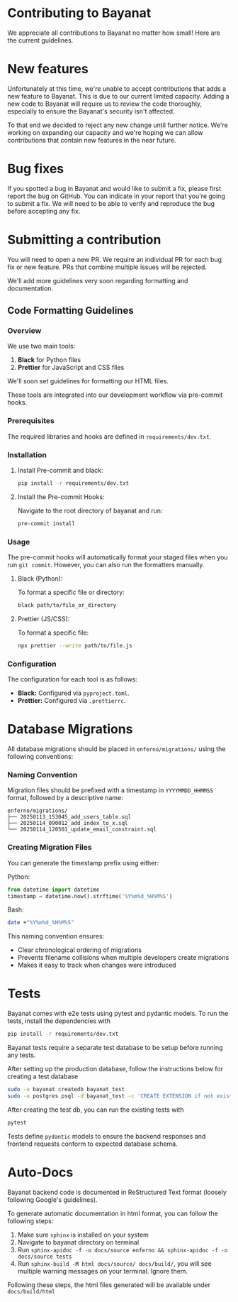 Contributing to Bayanat
=======================

We appreciate all contributions to Bayanat no matter how small! Here are the current guidelines.

# New features

Unfortunately at this time, we're unable to accept contributions that adds a new feature to Bayanat. This is due to our current limited capacity. Adding a new code to Bayanat will require us to review the code thoroughly, especially to ensure the Bayanat's security isn't affected.

To that end we decided to reject any new change until further notice. We're working on expanding our capacity and we're hoping we can allow contributions that contain new features in the near future.

# Bug fixes

If you spotted a bug in Bayanat and would like to submit a fix, please first report the bug on GitHub. You can indicate in your report that you're going to submit a fix. We will need to be able to verify and reproduce the bug before accepting any fix.

# Submitting a contribution

You will need to open a new PR. We require an individual PR for each bug fix or new feature. PRs that combine multiple issues will be rejected. 

We'll add more guidelines very soon regarding formatting and documentation.

## Code Formatting Guidelines

### Overview

We use two main tools:

1. **Black** for Python files
2. **Prettier** for JavaScript and CSS files

We'll soon set guidelines for formatting our HTML files.

These tools are integrated into our development workflow via pre-commit hooks.

### Prerequisites

The required libraries and hooks are defined in `requirements/dev.txt`.


### Installation

1. Install Pre-commit and black:

   ```bash
   pip install -r requirements/dev.txt
   ```

2. Install the Pre-commit Hooks:

   Navigate to the root directory of bayanat and run:
   ```bash
   pre-commit install
   ```

### Usage

The pre-commit hooks will automatically format your staged files when you run `git commit`. However, you can also run the formatters manually.

1. Black (Python):

   To format a specific file or directory:
   ```bash
   black path/to/file_or_directory
   ```

2. Prettier (JS/CSS):

   To format a specific file:
   ```bash
   npx prettier --write path/to/file.js
   ```

### Configuration

The configuration for each tool is as follows:

- **Black:** Configured via `pyproject.toml`.
- **Prettier:** Configured via `.prettierrc`.

# Database Migrations

All database migrations should be placed in `enferno/migrations/` using the following conventions:

### Naming Convention

Migration files should be prefixed with a timestamp in `YYYYMMDD_HHMMSS` format, followed by a descriptive name:

```
enferno/migrations/
├── 20250113_153045_add_users_table.sql
├── 20250114_090012_add_index_to_x.sql
└── 20250114_120501_update_email_constraint.sql
```

### Creating Migration Files

You can generate the timestamp prefix using either:

Python:
```python
from datetime import datetime
timestamp = datetime.now().strftime('%Y%m%d_%H%M%S')
```

Bash:
```bash
date +"%Y%m%d_%H%M%S"
```

This naming convention ensures:
- Clear chronological ordering of migrations
- Prevents filename collisions when multiple developers create migrations
- Makes it easy to track when changes were introduced

# Tests

Bayanat comes with e2e tests using pytest and pydantic models. To run the tests, install the dependencies with
```bash
pip install -r requirements/dev.txt
```

Bayanat tests require a separate test database to be setup before running any tests.

After setting up the production database, follow the instructions below for creating a test database

```bash
sudo -u bayanat createdb bayanat_test
sudo -u postgres psql -d bayanat_test -c 'CREATE EXTENSION if not exists pg_trgm; CREATE EXTENSION if not exists postgis;'
```

After creating the test db, you can run the existing tests with
```bash
pytest
```

Tests define `pydantic` models to ensure the backend responses and frontend requests conform to expected database schema.

# Auto-Docs

Bayanat backend code is documented in ReStructured Text format (loosely following Google's guidelines).

To generate automatic documentation in html format, you can follow the following steps:

1. Make sure `sphinx` is installed on your system
2. Navigate to bayanat directory on terminal
3. Run `sphinx-apidoc -f -o docs/source enferno && sphinx-apidoc -f -o docs/source tests`
4. Run `sphinx-build -M html docs/source/ docs/build/`, you will see multiple warning messages on your terminal. Ignore them.

Following these steps, the html files generated will be available under `docs/build/html`